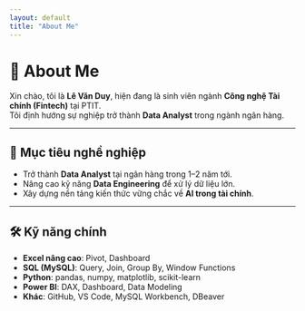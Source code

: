 ```yaml
---
layout: default
title: "About Me"
---
```


# 📖 About Me

Xin chào, tôi là **Lê Văn Duy**, hiện đang là sinh viên ngành **Công nghệ Tài chính (Fintech)** tại PTIT.  
Tôi định hướng sự nghiệp trở thành **Data Analyst** trong ngành ngân hàng.

---

## 🎯 Mục tiêu nghề nghiệp
- Trở thành **Data Analyst** tại ngân hàng trong 1–2 năm tới.  
- Nâng cao kỹ năng **Data Engineering** để xử lý dữ liệu lớn.  
- Xây dựng nền tảng kiến thức vững chắc về **AI trong tài chính**.

---

## 🛠 Kỹ năng chính
- **Excel nâng cao**: Pivot, Dashboard  
- **SQL (MySQL)**: Query, Join, Group By, Window Functions  
- **Python**: pandas, numpy, matplotlib, scikit-learn  
- **Power BI**: DAX, Dashboard, Data Modeling  
- **Khác**: GitHub, VS Code, MySQL Workbench, DBeaver
